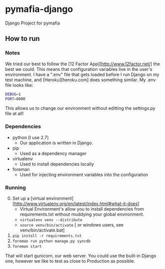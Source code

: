 pymafia-django
==============

Django Project for pymafia


How to run
----------

### Notes

We tried our best to follow the [12 Factor App][http://www.12factor.net/] the best we could.  This means that configuration variables live in the user's environment.  I have a ".env" file that gets loaded before I run Django on my test machine, and [Heroku][heroku.com] does something similar.  My .env file looks like:

````bash
DEBUG=1
PORT=8000
````

This allows us to change our environment  without editting the settings.py file at all!


### Dependencies
- python [I use 2.7]
    - Our application is written in Django.
- pip
    - Used as a dependency manager
- virtualenv
    - Used to install dependencies locally
- foreman
    - Used for injecting environment variables into the configuration

### Running

0. Set up a [virtual environment][http://www.virtualenv.org/en/latest/index.html#what-it-does]
    - Virtual Environment's allow you to install dependencies from requirements.txt without muddying your global environment.
    - `virtualenv venv --distribute`
    - `source venv/bin/activate` [ or windows users, see venv/bin/activate.bat]
0. `pip install -r requirements.txt`
0. `foreman run python manage.py syncdb`
0. `foreman start`

That will start gunicorn, our web server.  You could use the built-in Django one, however we like to test as close to Production as possible.
